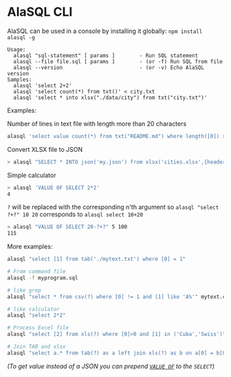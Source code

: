 # AlaSQL CLI 


AlaSQL can be used in a console by installing it globally: `npm install alasql -g` 


```
Usage:
  alasql "sql-statement" [ params ]        - Run SQL statement
  alasql --file file.sql [ params ]        - (or -f) Run SQL from file
  alasql --version                         - (or -v) Echo AlaSQL version
Samples:
  alasql 'select 2+2'
  alasql 'select count(*) from txt()' < city.txt
  alasql 'select * into xlsx("./data/city") from txt("city.txt")'
```




Examples:

Number of lines in text file with length more than 20 characters 

``` bash
alasql 'select value count(*) from txt("README.md") where length([0]) > 20'
```



Convert XLSX file to JSON

```bash
> alasql "SELECT * INTO json('my.json') from xlsx('cities.xlsx',{headers:true}) WHERE population > 20000000"
```

Simple calculator

``` bash
> alasql 'VALUE OF SELECT 2*2'
4
```

`?` will be replaced with the corresponding n'th argument so `alasql "select ?+?" 10 20` corresponds to `alasql select 10+20` 

```bash
> alasql "VALUE OF SELECT 20-?+?" 5 100
115
```

More examples:

```bash
alasql "select [1] from tab('./mytext.txt') where [0] = 1"

# From command file
alasql -f myprogram.sql 

# like grep 
alasql "select * from csv(?) where [0] != 1 and [1] like 'A%'" mytext.csv

# like calculator
alasql "select 2*2"

# Process Excel file
alasql "select [2] from xls(?) where [0]>0 and [1] in ('Cuba','Swiss')" mysheet.xlsx

# Join TAB and xlsx
alasql "select a.* from tab(?) as a left join xls(?) as b on a[0] = b[0] where b[0] != 2" sales.txt cities.xls
``` 

_(To get value instead of a JSON you can prepend [`VALUE OF`](Value) to the `SELECT`)_

